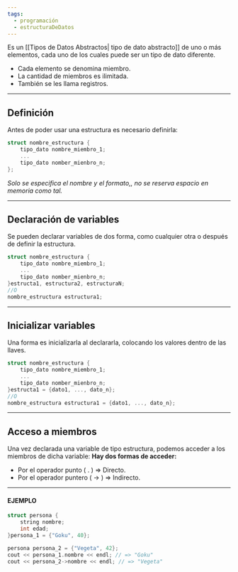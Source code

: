 ```yaml
---
tags:
  - programación
  - estructuraDeDatos
---
```

Es un [[Tipos de Datos Abstractos| tipo de dato abstracto]] de uno o más elementos, cada uno de los cuales puede ser un tipo de dato diferente.
- Cada elemento se denomina miembro.
- La cantidad de miembros es ilimitada.
- También se les llama registros.
***
## Definición
Antes de poder usar una estructura es necesario definirla:
```c++
struct nombre_estructura {
	tipo_dato nombre_miembro_1;
	...
	tipo_dato nomber_mienbro_n;
};
```

*Solo se especifica el nombre y el formato,, no se reserva espacio en memoria como tal.*
***
## Declaración de variables
Se pueden declarar variables de dos forma, como cualquier otra o después de definir la estructura.
```c++
struct nombre_estructura {
	tipo_dato nombre_miembro_1;
	...
	tipo_dato nomber_mienbro_n;
}estructa1, estructura2, estructuraN;
//O
nombre_estructura estructura1;
```
***
## Inicializar variables
Una forma es inicializarla al declararla, colocando los valores dentro de las llaves.
```c++
struct nombre_estructura {
	tipo_dato nombre_miembro_1;
	...
	tipo_dato nomber_mienbro_n;
}estructa1 = {dato1, ..., dato_n};
//O
nombre_estructura estructura1 = {dato1, ..., dato_n};
```
***
## Acceso a miembros
Una vez declarada una variable de tipo estructura, podemos acceder a los miembros de dicha variable:
**Hay dos formas de acceder:**
- Por el operador punto  ( . ) => Directo.
- Por el operador puntero ( -> ) => Indirecto.
***
#### EJEMPLO
```c++
struct persona {
	string nombre;
	int edad;
}persona_1 = {"Goku", 40};

persona persona_2 = {"Vegeta", 42};
cout << persona_1.nombre << endl; // => "Goku"
cout << persona_2->nombre << endl; // => "Vegeta"
```
